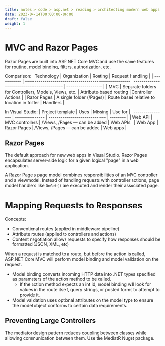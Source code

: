```yaml
---
title: notes > code > asp.net > reading > architecting modern web apps > 5 develop asp net core mvc apps > 1 overview
date: 2023-04-14T00:00:00-06:00
draft: false
weight: 1
---
```


# MVC and Razor Pages
Razor Pages are built into ASP.NET Core MVC and use the same features for routing, model binding, filters, authorization, etc.  

Comparison:
| Technology  | Organization                                          | Routing                                    | Request Handling   |
| ----------- | ----------------------------------------------------- | ------------------------------------------ | ------------------ |
| MVC         | Separate folders for Controllers, Models, Views, etc. | Attribute-based routing                    | Controller Actions |
| Razor Pages | A single folder (/Pages)                              | Route based relative to location in folder | Handlers           |

In Visual Studio:
| Project template | Uses            | Missing                       | Use for  |
| ---------------- | --------------- | ----------------------------- | -------- |
| Web API          | MVC controllers | /Views, /Pages — can be added | Web APIs |
| Web App          | Razor Pages     | /Views, /Pages — can be added | Web apps |

## Razor Pages
The default approach for new web apps in Visual Studio.  Razor Pages encapsulates server-side logic for a given logical "page" in a web application.

A Razor Page's  page model combines responsibilities of an MVC controller and a viewmodel.  Instead of handling requests with controller actions, page model handlers like `OnGet()` are executed and render their associated page.

# Mapping Requests to Responses
Concepts:
- Conventional routes (applied in middleware pipeline)
- Attribute routes (applied to controllers and actions)
- Content negotiation allows requests to specify how responses should be formatted (JSON, XML, etc)

When a request is matched to a route, but before the action is called, ASP.NET Core MVC will perform model binding and model validation on the request.
- Model binding converts incoming HTTP data into .NET types specified as parameters of the action method to be called.
  - If the action method expects an int id, model binding will look for values in the route itself, query strings, or posted forms to attempt to provide it.
- Model validation uses optional attributes on the model type to ensure the model object conforms to certain data requirements.

## Preventing Large Controllers
The mediator design pattern reduces coupling between classes while allowing communication between them.
Use the MediatR Nuget package.
